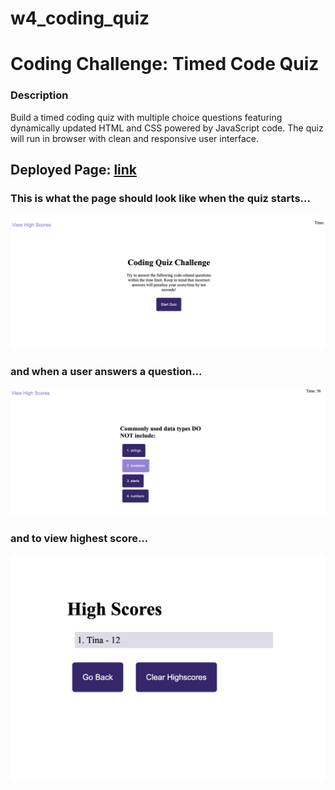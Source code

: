 # w4_coding_quiz
# Coding Challenge: Timed Code Quiz
### Description
Build a timed coding quiz with multiple choice questions featuring dynamically updated HTML and CSS powered by JavaScript code. The quiz will run in browser with clean and responsive user interface.

## Deployed Page: [link](https://tunaabop.github.io/w4_codingquiz/index.html)

### This is what the page should look like when the quiz starts...

![Start Page](assets/img/start_ss.png)

### and when a user answers a question...

![Question Page](assets/img/question_ss.png)

### and to view highest score...

![Highest Scores Page](assets/img/scores_ss.png)
